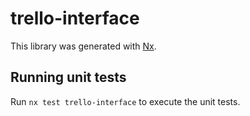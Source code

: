 # trello-interface

This library was generated with [Nx](https://nx.dev).

## Running unit tests

Run `nx test trello-interface` to execute the unit tests.

